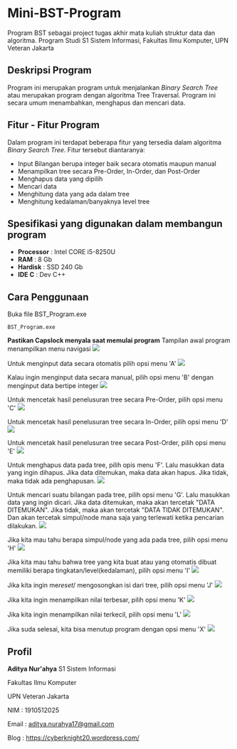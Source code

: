 # Mini-BST-Program
Program BST sebagai project tugas akhir mata kuliah struktur data dan algoritma. Program Studi S1 Sistem Informasi, Fakultas Ilmu Komputer, UPN Veteran Jakarta

## Deskripsi Program
Program ini merupakan program untuk menjalankan *Binary Search Tree* atau merupakan program dengan algoritma Tree Traversal. Program ini secara umum menambahkan, menghapus dan mencari data.

## Fitur - Fitur Program
Dalam program ini terdapat beberapa fitur yang tersedia dalam algoritma *Binary Search Tree*. Fitur tersebut diantaranya:
* Input Bilangan berupa integer baik secara otomatis maupun manual
* Menampilkan tree secara Pre-Order, In-Order, dan Post-Order
* Menghapus data yang dipilih
* Mencari data
* Menghitung data yang ada dalam tree
* Menghitung kedalaman/banyaknya level tree

## Spesifikasi yang digunakan dalam membangun program
* **Processor**  : Intel CORE i5-8250U
* **RAM**        : 8 Gb
* **Hardisk**    : SSD 240 Gb
* **IDE C**      : Dev C++

## Cara Penggunaan
Buka file BST_Program.exe
```
BST_Program.exe
```
**Pastikan Capslock menyala saat memulai program**
Tampilan awal program menampilkan menu navigasi
![](ScreenShoot/Awal.png)

Untuk menginput data secara otomatis pilih opsi menu 'A'
![](ScreenShoot/A.png)

Kalau ingin menginput data secara manual, pilih opsi menu 'B' dengan menginput data bertipe integer
![](ScreenShoot/B.png)

Untuk mencetak hasil penelusuran tree secara Pre-Order, pilih opsi menu 'C'
![](ScreenShoot/C.png)

Untuk mencetak hasil penelusuran tree secara In-Order, pilih opsi menu 'D'
![](ScreenShoot/D.png)

Untuk mencetak hasil penelusuran tree secara Post-Order, pilih opsi menu 'E'
![](ScreenShoot/E.png)

Untuk menghapus data pada tree, pilih opis menu 'F'. Lalu masukkan data yang ingin dihapus. Jika data ditemukan, maka data akan hapus. Jika tidak, maka tidak ada penghapusan.
![](ScreenShoot/F.png)

Untuk mencari suatu bilangan pada tree, pilih opsi menu 'G'. Lalu masukkan data yang ingin dicari. Jika data ditemukan, maka akan tercetak "DATA DITEMUKAN". Jika tidak, maka akan tercetak "DATA TIDAK DITEMUKAN". Dan akan tercetak simpul/node mana saja yang terlewati ketika pencarian dilakukan.
![](ScreenShoot/G.png)

Jika kita mau tahu berapa simpul/node yang ada pada tree, pilih opsi menu 'H'
![](ScreenShoot/H.png)

Jika kita mau tahu bahwa tree yang kita buat atau yang otomatis dibuat memiliki berapa tingkatan/level(kedalaman), pilih opsi menu 'I'
![](ScreenShoot/I.png)

Jika kita ingin me*reset*/ mengosongkan isi dari tree, pilih opsi menu 'J'
![](ScreenShoot/J.png)

Jika kita ingin menampilkan nilai terbesar, pilih opsi menu 'K'
![](ScreenShoot/K.png)

Jika kita ingin menampilkan nilai terkecil, pilih opsi menu 'L'
![](ScreenShoot/L.png)

Jika suda selesai, kita bisa menutup program dengan opsi menu 'X'
![](ScreenShoot/X.png)



## Profil
**Aditya Nur'ahya** S1 Sistem Informasi

Fakultas Ilmu Komputer

UPN Veteran Jakarta

NIM     : 1910512025

Email   : aditya.nurahya17@gmail.com

Blog    : https://cyberknight20.wordpress.com/
